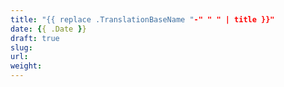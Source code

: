 ```yaml
---
title: "{{ replace .TranslationBaseName "-" " " | title }}"
date: {{ .Date }}
draft: true
slug: 
url: 
weight:
---
```

